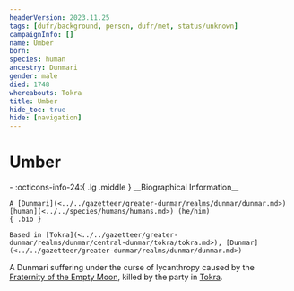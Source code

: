 ```yaml
---
headerVersion: 2023.11.25
tags: [dufr/background, person, dufr/met, status/unknown]
campaignInfo: []
name: Umber
born:
species: human
ancestry: Dunmari
gender: male
died: 1748
whereabouts: Tokra
title: Umber
hide_toc: true
hide: [navigation]
---
```

# Umber
<div class="grid cards ext-narrow-margin ext-one-column" markdown>
- :octicons-info-24:{ .lg .middle } __Biographical Information__

    A [Dunmari](<../../gazetteer/greater-dunmar/realms/dunmar/dunmar.md>) [human](<../../species/humans/humans.md>) (he/him)  
    { .bio }

    Based in [Tokra](<../../gazetteer/greater-dunmar/realms/dunmar/central-dunmar/tokra/tokra.md>), [Dunmar](<../../gazetteer/greater-dunmar/realms/dunmar/dunmar.md>)
</div>


A Dunmari suffering under the curse of lycanthropy caused by the [Fraternity of the Empty Moon](<../../groups/fraternity-of-the-empty-moon.md>), killed by the party in [Tokra](<../../gazetteer/greater-dunmar/realms/dunmar/central-dunmar/tokra/tokra.md>). 